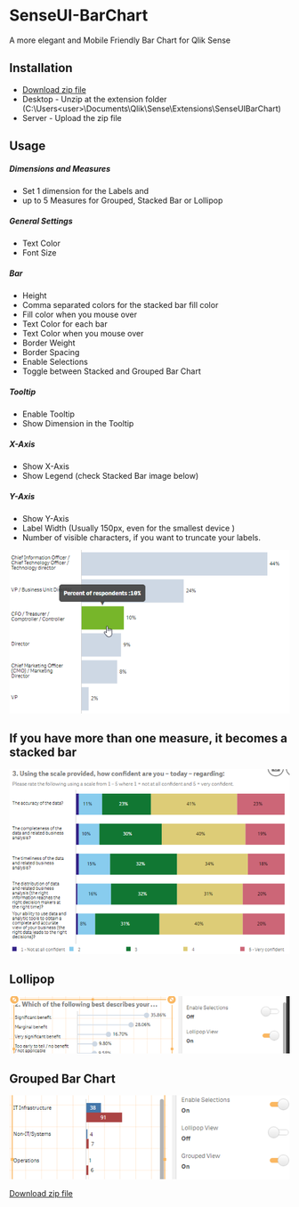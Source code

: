 # SenseUI-BarChart

A more elegant and Mobile Friendly Bar Chart for Qlik Sense


## Installation
- [Download zip file](https://github.com/yianni-ververis/SenseUI-BarChart/archive/master.zip)
- Desktop - Unzip at the extension folder (C:\Users\<user>\Documents\Qlik\Sense\Extensions\SenseUIBarChart) 
- Server - Upload the zip file

## Usage

##### Dimensions and Measures
- Set 1 dimension for the Labels and
- up to 5 Measures for Grouped, Stacked Bar or Lollipop

##### General Settings
- Text Color
- Font Size

##### Bar 
- Height
- Comma separated colors for the stacked bar fill color
- Fill color when you mouse over
- Text Color for each bar
- Text Color when you mouse over
- Border Weight
- Border Spacing
- Enable Selections
- Toggle between Stacked and Grouped Bar Chart

##### Tooltip
- Enable Tooltip
- Show Dimension in the Tooltip

##### X-Axis
- Show X-Axis
- Show Legend (check Stacked Bar image below)

##### Y-Axis
- Show Y-Axis
- Label Width (Usually 150px, even for the smallest device )
- Number of visible characters, if you want to truncate your labels. 

![SenseUI - Bar Chart](/preview.png?raw=true "SenseUI - Bar Chart")

## If you have more than one measure, it becomes a stacked bar

![SenseUI - Bar Chart](/stackedBar.png?raw=true "Stacked Bar")

## Lollipop
![SenseUI - Bar Chart](/lollipop.png?raw=true "Lollipop")

## Grouped Bar Chart
![SenseUI - Bar Chart](/grouped.png?raw=true "Grouped Bar Chart")

[Download zip file](https://github.com/yianni-ververis/SenseUI-BarChart/archive/master.zip)